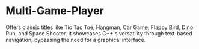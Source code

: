 # Multi-Game-Player
Offers classic titles like Tic Tac Toe, Hangman, Car Game, Flappy Bird, Dino Run, and Space Shooter. It showcases C++'s versatility through text-based navigation, bypassing the need for a graphical interface.
